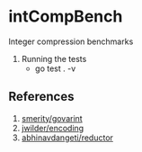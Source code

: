 # intCompBench
Integer compression benchmarks

1. Running the tests
    - go test . -v

## References

1. [smerity/govarint](https://github.com/smerity/govarint)
2. [jwilder/encoding](https://github.com/jwilder/encoding)
3. [abhinavdangeti/reductor](https://github.com/abhinavdangeti/reductor)
